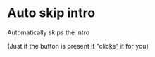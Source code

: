 # Auto skip intro

Automatically skips the intro

(Just if the button is present it "clicks" it for you)

